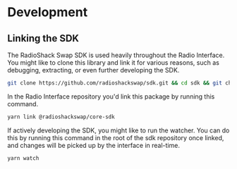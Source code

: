 # Development

## Linking the SDK

The RadioShack Swap SDK is used heavily throughout the Radio Interface. You might like to clone this library and link it for various reasons, such as debugging, extracting, or even further developing the SDK.

```sh
git clone https://github.com/radioshackswap/sdk.git && cd sdk && git checkout canary && yarn link
```

In the Radio Interface repository you'd link this package by running this command.

```sh
yarn link @radioshackswap/core-sdk
```

If actively developing the SDK, you might like to run the watcher. You can do this by running this command in the root of the sdk repository once linked, and changes will be picked up by the interface in real-time.

```sh
yarn watch
```
